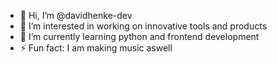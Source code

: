 - 👋 Hi, I’m @davidhenke-dev
- 👀 I’m interested in working on innovative tools and products
- 🌱 I’m currently learning python and frontend development
- ⚡ Fun fact: I am making music aswell

<!---
davidhenke-dev/davidhenke-dev is a ✨ special ✨ repository because its `README.md` (this file) appears on your GitHub profile.
You can click the Preview link to take a look at your changes.
--->
